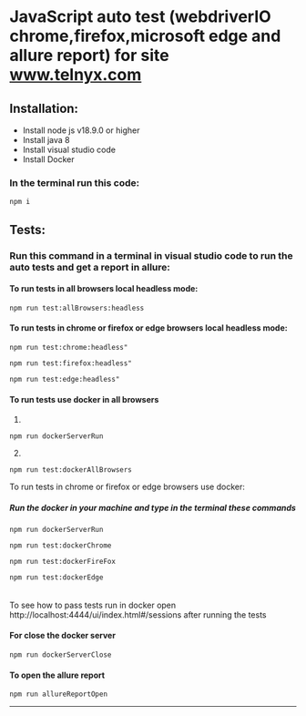 # JavaScript auto test (webdriverIO chrome,firefox,microsoft edge and allure report) for site www.telnyx.com

## Installation: 
- Install node js v18.9.0 or higher
- Install java 8
- Install visual studio code
- Install Docker

### In the terminal run this code:
```
npm i
```


## Tests:
### Run this command in a terminal in visual studio code to run the auto tests and get a report in allure:

#### To run tests in all browsers local headless mode:
```
npm run test:allBrowsers:headless
```

#### To run tests in chrome or firefox or edge browsers local headless mode:
```
npm run test:chrome:headless"
```
```
npm run test:firefox:headless"
```
```
npm run test:edge:headless"
```

#### To run tests use docker in all browsers

1. 
```
npm run dockerServerRun
```
2. 
```
npm run test:dockerAllBrowsers
```
To run tests in chrome or firefox or edge browsers use docker:

##### Run the  docker in your machine and type in the terminal these commands

```
npm run dockerServerRun
```

```
npm run test:dockerChrome
```
```
npm run test:dockerFireFox
```
```
npm run test:dockerEdge
```
######
To see how to pass tests run in docker open http://localhost:4444/ui/index.html#/sessions after running the tests

#### For close the docker server 

```
npm run dockerServerClose
```

#### To open the allure report
```
npm run allureReportOpen
```
---




